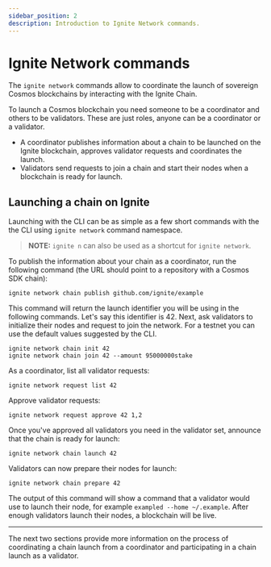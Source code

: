 ```yaml
---
sidebar_position: 2
description: Introduction to Ignite Network commands.
---
```


# Ignite Network commands

The `ignite network` commands allow to coordinate the launch of sovereign Cosmos blockchains by interacting with the
Ignite Chain.

To launch a Cosmos blockchain you need someone to be a coordinator and others to be validators. These are just roles,
anyone can be a coordinator or a validator.

- A coordinator publishes information about a chain to be launched on the Ignite blockchain, approves validator requests
  and coordinates the launch.
- Validators send requests to join a chain and start their nodes when a blockchain is ready for launch.

## Launching a chain on Ignite

Launching with the CLI can be as simple as a few short commands with the the CLI using `ignite network` command
namespace.

> **NOTE:** `ignite n` can also be used as a shortcut for `ignite network`.

To publish the information about your chain as a coordinator, run the following command (the URL should point to a
repository with a Cosmos SDK chain):

```
ignite network chain publish github.com/ignite/example
```

This command will return the launch identifier you will be using in the following
commands. Let's say this identifier is 42.
Next, ask validators to initialize their nodes and request to join the network.
For a testnet you can use the default values suggested by the
CLI.

```
ignite network chain init 42
ignite network chain join 42 --amount 95000000stake
```

As a coordinator, list all validator requests:

```
ignite network request list 42
```

Approve validator requests:

```
ignite network request approve 42 1,2
```

Once you've approved all validators you need in the validator set, announce that
the chain is ready for launch:

```
ignite network chain launch 42
```

Validators can now prepare their nodes for launch:

```
ignite network chain prepare 42
```

The output of this command will show a command that a validator would use to
launch their node, for example `exampled --home ~/.example`. After enough
validators launch their nodes, a blockchain will be live.

---

The next two sections provide more information on the process of coordinating a chain launch from a coordinator and
participating in a chain launch as a validator.
